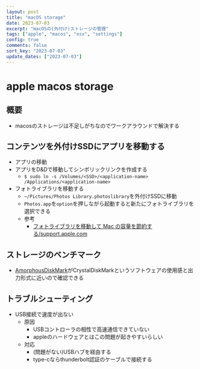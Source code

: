 ```yaml
---
layout: post
title: "macOS storage"
date: 2023-07-03
excerpt: "macOSの(外付け)ストレージの管理"
tags: ["apple", "macos", "osx", "settings"]
config: true
comments: false
sort_key: "2023-07-03"
update_dates: ["2023-07-03"]
---
```


# apple macos storage

## 概要
 - macosのストレージは不足しがちなのでワークアラウンドで解決する

## コンテンツを外付けSSDにアプリを移動する
 -  アプリの移動
   - アプリをD&Dで移動してシンボリックリンクを作成する
     - `$ sudo ln -s /Volumes/<SSD>/<application-name> /Applications/<application-name>`
 - フォトライブラリを移動する
   - `~/Pictures/Photos Library.photoslibrary`を外付けSSDに移動
   - `Photos.app`を`option`を押しながら起動すると新たにフォトライブラリを選択できる
   - 参考
     - [フォトライブラリを移動して Mac の容量を節約する/support.apple.com](https://support.apple.com/ja-jp/HT201517)

## ストレージのベンチマーク
 - [AmorphousDiskMark](https://www.katsurashareware.com/amorphousdiskmark/)がCrystalDiskMarkというソフトウェアの使用感と出力形式に近いので確認できる

## トラブルシューティング
 - USB接続で速度が出ない
   - 原因
     - USBコントローラの相性で高速通信できていない
     - appleのハードウェアとはこの問題が起きやすいらしい
   - 対応
     - (問題がない)USBハブを経由する
     - type-cならthunderbolt認証のケーブルで接続する
